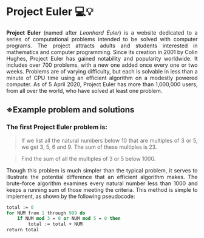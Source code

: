 # Project Euler 💻💡
<p style='text-align: justify;'><b>Project Euler</b> (named after <i>Leonhard Euler</i>) is a website dedicated to a series of computational problems intended to be solved with computer programs. The project attracts adults and students interested in mathematics and computer programming. Since its creation in 2001 by Colin Hughes, Project Euler has gained notability and popularity worldwide. It includes over 700 problems, with a new one added once every one or two weeks. Problems are of varying difficulty, but each is solvable in less than a minute of CPU time using an efficient algorithm on a modestly powered computer. As of 5 April 2020, Project Euler has more than 1,000,000 users, from all over the world, who have solved at least one problem.<p>

## ※Example problem and solutions

### The first Project Euler problem is:

><p style='text-align: justify;'>If we list all the natural numbers below 10 that are multiples of 3 or 5, we get 3, 5, 6 and 9. The sum of these multiples is 23.</p>

><p style='text-align: justify;'>Find the sum of all the multiples of 3 or 5 below 1000.</p>

<p style='text-align: justify;'>Though this problem is much simpler than the typical problem, it serves to illustrate the potential difference that an efficient algorithm makes. The brute-force algorithm examines every natural number less than 1000 and keeps a running sum of those meeting the criteria. This method is simple to implement, as shown by the following pseudocode:</p>

```pascal
total := 0
for NUM from 1 through 999 do
    if NUM mod 3 = 0 or NUM mod 5 = 0 then
        total := total + NUM
return total
```